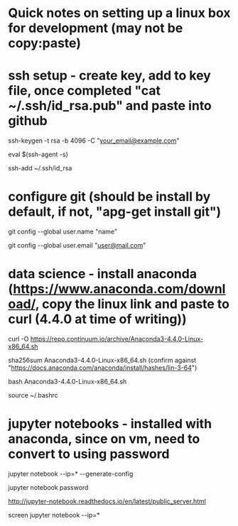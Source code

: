 # Quick notes on setting up a linux box for development (may not be copy:paste)


# ssh setup - create key, add to key file, once completed "cat ~/.ssh/id_rsa.pub" and paste into github
ssh-keygen -t rsa -b 4096 -C "your_email@example.com"

eval $(ssh-agent -s)

ssh-add ~/.ssh/id_rsa

# configure git (should be install by default, if not, "apg-get install git")

git config --global user.name "name"

git config --global user.email "user@mail.com"

# data science - install anaconda (https://www.anaconda.com/download/, copy the linux link and paste to curl (4.4.0 at time of writing))

curl -O https://repo.continuum.io/archive/Anaconda3-4.4.0-Linux-x86_64.sh

sha256sum Anaconda3-4.4.0-Linux-x86_64.sh (confirm against "https://docs.anaconda.com/anaconda/install/hashes/lin-3-64")

bash Anaconda3-4.4.0-Linux-x86_64.sh

source ~/.bashrc

# jupyter notebooks - installed with anaconda, since on vm, need to convert to using password

jupyter notebook --ip=* --generate-config

jupyter notebook password

http://jupyter-notebook.readthedocs.io/en/latest/public_server.html



screen jupyter notebook --ip=* 